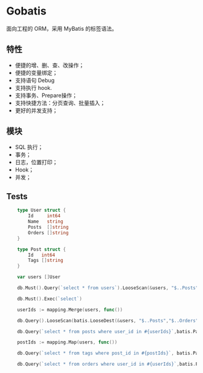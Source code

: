 # Gobatis

面向工程的 ORM，采用 MyBatis 的标签语法。

## 特性

* 便捷的增、删、查、改操作；
* 便捷的变量绑定；
* 支持语句 Debug
* 支持执行 hook.
* 支持事务、Prepare操作；
* 支持快捷方法：分页查询、批量插入；
* 更好的并发支持；

## 模块

* SQL 执行；
* 事务；
* 日志，位置打印；
* Hook；
* 并发；

## Tests

```go
    type User struct {
		Id     int64
		Name   string
		Posts  []string
		Orders []string
	}

	type Post struct {
		Id   int64
		Tags []string
	}

	var users []User

    db.Must().Query(`select * from users`).LooseScan(&users, "$..Posts");

	db.Must().Exec(`select`)

	userIds := mapping.Merge(users, func())

	db.Query().LooseScan(batis.LooseDest(&users, "$..Posts","$..Orders")).Error

    db.Query(`select * from posts where user_id in #{userIds}`,batis.Param("userIds", userIds)).Link(&users, "user_id => $..Id", "$..Posts").Error

	postIds := mapping.Map(users, func())

	db.Query(`select * from tags where post_id in #{postIds}`, batis.Param("postIds", postIds)).Link(&users, "user_id => $..Posts[*].Id", "$..Post[*].Tags").Error

    db.Query(`select * from orders where user_id in #{userIds}`,batis.Param("userIds", userIds)).Link(&users, "user_id => $..Id", "$..Orders").Error
```